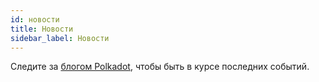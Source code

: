 ```yaml
---
id: новости
title: Новости
sidebar_label: Новости
---
```


Следите за [блогом Polkadot](https://polkadot.network/blog/), чтобы быть в курсе последних событий.

